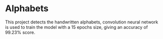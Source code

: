 # Alphabets
This project detects the handwritten alphabets, convolution neural network is used to train the model with a 15 epochs size, giving an accuracy of 99.23% score.
